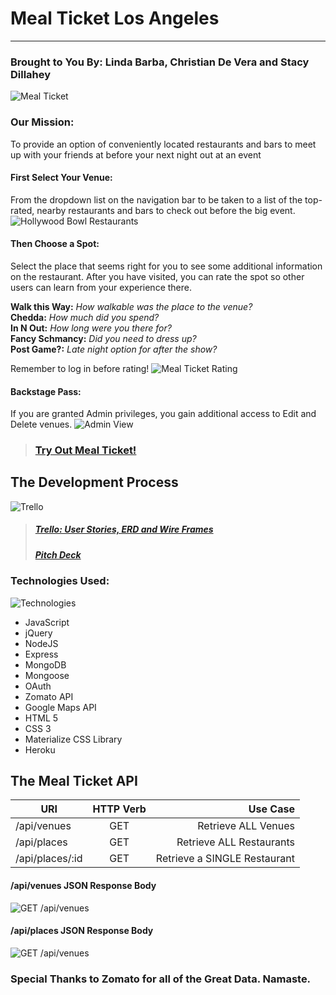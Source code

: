 # Meal Ticket Los Angeles
---
### Brought to You By: Linda Barba, Christian De Vera and Stacy Dillahey

![Meal Ticket](https://i.imgur.com/HynnzTS.png)
### Our Mission: 
To provide an option of conveniently located restaurants and bars to meet up with your friends at before your next night out at an event

#### First Select Your Venue:
From the dropdown list on the navigation bar to be taken to a list of the top-rated, nearby restaurants and bars to check out before the big event.
![Hollywood Bowl Restaurants](https://i.imgur.com/n01OmxY.png)
#### Then Choose a Spot:
Select the place that seems right for you to see some additional information on the restaurant. After you have visited, you can rate the spot so other users can learn from your experience there.  
  
**Walk this Way:** *How walkable was the place to the venue?*  
**Chedda:** *How much did you spend?*  
**In N Out:** *How long were you there for?*  
**Fancy Schmancy:** *Did you need to dress up?*  
**Post Game?:** *Late night option for after the show?*  
  
Remember to log in before rating!
![Meal Ticket Rating](https://i.imgur.com/luIoVPI.png)

#### Backstage Pass:
If you are granted Admin privileges, you gain additional access to Edit and Delete venues.
![Admin View](https://i.imgur.com/ABCgH51.png)

>### [Try Out Meal Ticket!](https://mealticketla.herokuapp.com/)

## The Development Process
![Trello](https://i.imgur.com/gyo8nwd.png)
> ##### [Trello: User Stories, ERD and Wire Frames](https://trello.com/b/CNj1Ge8N/meal-ticket)
 > ##### [Pitch Deck](https://docs.google.com/presentation/d/1CsBuC-a_AZ1yXJEE-EbptPIdgj1MktiNALyQyhaFfrM/edit#slide=id.g21a1ba6c6d_0_17)

### Technologies Used:
![Technologies](https://i.imgur.com/fcMixfL.png)

- JavaScript  
- jQuery
- NodeJS
- Express
- MongoDB
- Mongoose
- OAuth
- Zomato API
- Google Maps API
- HTML 5
- CSS 3
- Materialize CSS Library
- Heroku

## The Meal Ticket API
| URI      | HTTP Verb           | Use Case  |
| ------------- |:-------------:| -----:|
| /api/venues | GET | Retrieve ALL Venues |
| /api/places| GET  |  Retrieve ALL Restaurants |
| /api/places/:id| GET  | Retrieve a SINGLE Restaurant |

#### /api/venues JSON Response Body
![GET /api/venues](https://i.imgur.com/6NCKB2L.png)

#### /api/places JSON Response Body
![GET /api/venues](https://i.imgur.com/7WArykp.png)

### Special Thanks to Zomato for all of the Great Data. Namaste.
